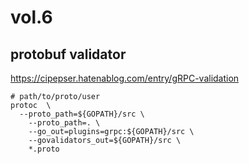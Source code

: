 # vol.6

## protobuf validator

https://cipepser.hatenablog.com/entry/gRPC-validation

```shell script
# path/to/proto/user
protoc  \
  --proto_path=${GOPATH}/src \
    --proto_path=. \
    --go_out=plugins=grpc:${GOPATH}/src \
    --govalidators_out=${GOPATH}/src \
    *.proto
```
